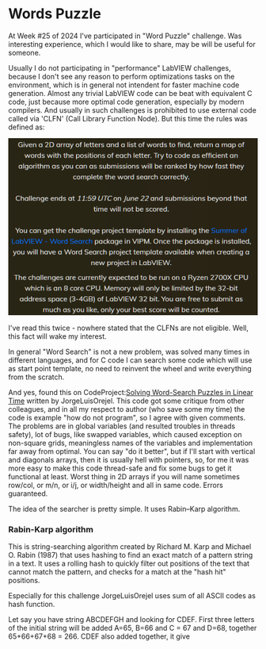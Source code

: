 # Words Puzzle

At Week #25 of 2024 I've participated in "Word Puzzle" challenge. Was interesting experience, which I would like to share, may be will be useful for someone.

Usually I do not participating in "performance" LabVIEW challenges, because I don't see any reason to perform optimizations tasks on the environment, which is in general not intendent for faster machine code generation. Almost any trivial LabVIEW code can be beat with equivalent C code, just because more optimal code generation, especially by modern compilers. And usually in such challenges is prohibited to use external code called via 'CLFN' (Call Library Function Node). But this time the rules was defined as:

![image-20240623162732140](assets/image-20240623162732140.png)

I've read this twice - nowhere stated that the CLFNs are not eligible. Well, this fact will wake my interest.

In general "Word Search" is not a new problem, was solved many times in different languages, and for C code I can search some code which will use as start point template, no need to reinvent the wheel and write everything from the scratch.

And yes, found this on CodeProject:[Solving Word-Search Puzzles in Linear Time](https://www.codeproject.com/Articles/861524/Solving-Word-Search-Puzzles-in-Linear-Time) written by JorgeLuisOrejel. This code got some critique from other colleagues, and in all my respect to author (who save some my time) the code is example "how do not program", so I agree with given comments. The problems are in global variables (and resulted troubles in threads safety), lot of bugs, like swapped variables, which caused exception on non-square grids, meaningless names of the variables and implementation far away from optimal. You can say "do it better", but if I'll start with vertical and diagonals arrays, then it is usually hell with pointers, so, for me it was more easy to make this code thread-safe and fix some bugs to get it functional at least. Worst thing in 2D arrays if you will name sometimes row/col, or m/n, or i/j, or width/height and all in same code. Errors guaranteed.

The idea of the searcher is pretty simple. It uses Rabin–Karp algorithm.

### Rabin-Karp algorithm

This is string-searching algorithm created by Richard M. Karp and Michael O. Rabin (1987) that uses hashing to find an exact match of a pattern string in a text. It uses a rolling hash to quickly filter out positions of the text that cannot match the pattern, and checks for a match at the "hash hit" positions.

Especially for this challenge JorgeLuisOrejel uses sum of all ASCII codes as hash function.

Let say you have string ABCDEFGH and looking for CDEF. First three letters of the initial string will be added A=65, B=66 and C = 67 and D=68, together 65+66+67+68 = 266. CDEF also added together, it give 